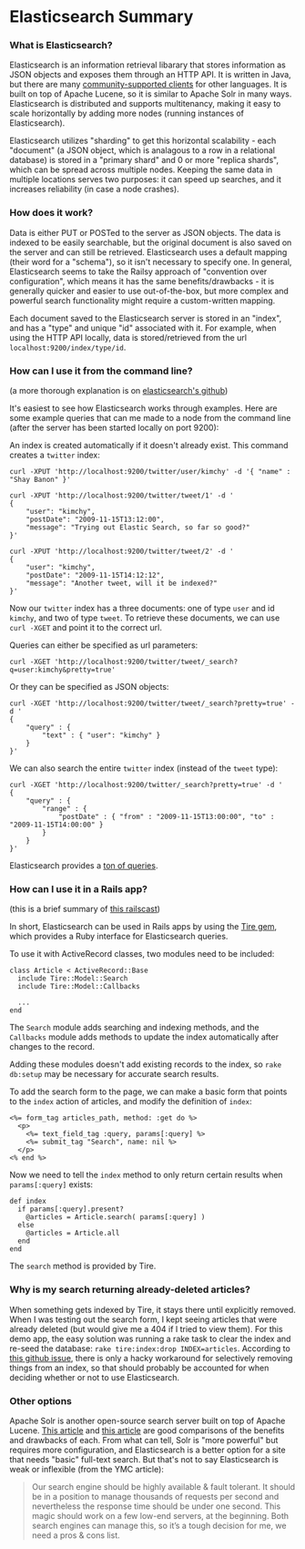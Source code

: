 # Elasticsearch Summary

### What is Elasticsearch?
Elasticsearch is an information retrieval libarary that stores information as JSON objects and exposes them through an HTTP API.  It is written in Java, but there are many [community-supported clients](http://www.elasticsearch.org/guide/clients/) for other languages.  It is built on top of Apache Lucene, so it is similar to Apache Solr in many ways.  Elasticsearch is distributed and supports multitenancy, making it easy to scale horizontally by adding more nodes (running instances of Elasticsearch).

Elasticsearch utilizes "sharding" to get this horizontal scalability - each "document" (a JSON object, which is analagous to a row in a relational database) is stored in a "primary shard" and 0 or more "replica shards", which can be spread across multiple nodes.  Keeping the same data in multiple locations serves two purposes: it can speed up searches, and it increases reliability (in case a node crashes).

### How does it work?
Data is either PUT or POSTed to the server as JSON objects.  The data is indexed to be easily searchable, but the original document is also saved on the server and can still be retrieved.  Elasticsearch uses a default mapping (their word for a "schema"), so it isn't necessary to specify one.  In general, Elasticsearch seems to take the Railsy approach of "convention over configuration", which means it has the same benefits/drawbacks - it is generally quicker and easier to use out-of-the-box, but more complex and powerful search functionality might require a custom-written mapping.

Each document saved to the Elasticsearch server is stored in an "index", and has a "type" and unique "id" associated with it.  For example, when using the HTTP API locally, data is stored/retrieved from the url `localhost:9200/index/type/id`.

### How can I use it from the command line?
(a more thorough explanation is on [elasticsearch's github](https://github.com/elasticsearch/elasticsearch/))

It's easiest to see how Elasticsearch works through examples.  Here are some example queries that can me made to a node from the command line (after the server has been started locally on port 9200):

An index is created automatically if it doesn't already exist.  This command creates a `twitter` index:

    curl -XPUT 'http://localhost:9200/twitter/user/kimchy' -d '{ "name" : "Shay Banon" }'

    curl -XPUT 'http://localhost:9200/twitter/tweet/1' -d '
    { 
        "user": "kimchy", 
        "postDate": "2009-11-15T13:12:00", 
        "message": "Trying out Elastic Search, so far so good?" 
    }'

    curl -XPUT 'http://localhost:9200/twitter/tweet/2' -d '
    { 
        "user": "kimchy", 
        "postDate": "2009-11-15T14:12:12", 
        "message": "Another tweet, will it be indexed?" 
    }'

Now our `twitter` index has a three documents: one of type `user` and id `kimchy`, and two of type `tweet`.  To retrieve these documents, we can use `curl -XGET` and point it to the correct url.

Queries can either be specified as url parameters:

    curl -XGET 'http://localhost:9200/twitter/tweet/_search?q=user:kimchy&pretty=true'

Or they can be specified as JSON objects:

    curl -XGET 'http://localhost:9200/twitter/tweet/_search?pretty=true' -d '
    { 
        "query" : { 
            "text" : { "user": "kimchy" }
        } 
    }'

We can also search the entire `twitter` index (instead of the `tweet` type):

    curl -XGET 'http://localhost:9200/twitter/_search?pretty=true' -d '
    { 
        "query" : { 
            "range" : { 
                "postDate" : { "from" : "2009-11-15T13:00:00", "to" : "2009-11-15T14:00:00" } 
            } 
        } 
    }'

Elasticsearch provides a [ton of queries](http://www.elasticsearch.org/guide/reference/query-dsl/).

### How can I use it in a Rails app?
(this is a brief summary of [this railscast](https://github.com/elasticsearch/elasticsearch/))

In short, Elasticsearch can be used in Rails apps by using the [Tire gem](https://github.com/karmi/tire), which provides a Ruby interface for Elasticsearch queries.

To use it with ActiveRecord classes, two modules need to be included:

    class Article < ActiveRecord::Base
      include Tire::Model::Search
      include Tire::Model::Callbacks

      ...
    end

The `Search` module adds searching and indexing methods, and the `Callbacks` module adds methods to update the index automatically after changes to the record.

Adding these modules doesn't add existing records to the index, so `rake db:setup` may be necessary for accurate search results.

To add the search form to the page, we can make a basic form that points to the `index` action of articles, and modify the definition of `index`:

    <%= form_tag articles_path, method: :get do %>
      <p>
        <%= text_field_tag :query, params[:query] %>
        <%= submit_tag "Search", name: nil %>
      </p>
    <% end %>

Now we need to tell the `index` method to only return certain results when `params[:query]` exists:

    def index
      if params[:query].present?
        @articles = Article.search( params[:query] )
      else
        @articles = Article.all
      end
    end

The `search` method is provided by Tire.

### Why is my search returning already-deleted articles?
When something gets indexed by Tire, it stays there until explicitly removed.  When I was testing out the search form, I kept seeing articles that were already deleted (but would give me a 404 if I tried to view them).  For this demo app, the easy solution was running a rake task to clear the index and re-seed the database: `rake tire:index:drop INDEX=articles`.  According to [this github issue](https://github.com/karmi/tire/issues/309), there is only a hacky workaround for selectively removing things from an index, so that should probably be accounted for when deciding whether or not to use Elasticsearch.

### Other options
Apache Solr is another open-source search server built on top of Apache Lucene.  [This article](http://blog.sematext.com/2012/08/23/solr-vs-elasticsearch-part-1-overview/) and [this article](http://www.ymc.ch/en/why-we-chose-solr-4-0-instead-of-elasticsearch) are good comparisons of the benefits and drawbacks of each.  From what can tell, Solr is "more powerful" but requires more configuration, and Elasticsearch is a better option for a site that needs "basic" full-text search.  But that's not to say Elasticsearch is weak or inflexible (from the YMC article):

> Our search engine should be highly available & fault tolerant. It should be in a position to manage thousands of requests per second and nevertheless the response time should be under one second. This magic should work on a few low-end servers, at the beginning. Both search engines can manage this, so it’s a tough decision for me, we need a pros & cons list.



